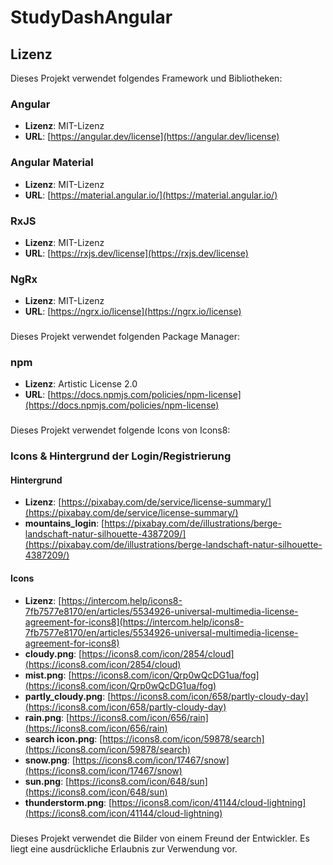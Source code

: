 # StudyDashAngular

## Lizenz

Dieses Projekt verwendet folgendes Framework und Bibliotheken:

### Angular
- **Lizenz**: MIT-Lizenz
- **URL**: [https://angular.dev/license](https://angular.dev/license)
### Angular Material
- **Lizenz**: MIT-Lizenz
- **URL**: [https://material.angular.io/](https://material.angular.io/)
### RxJS
- **Lizenz**: MIT-Lizenz
- **URL**: [https://rxjs.dev/license](https://rxjs.dev/license)
### NgRx
- **Lizenz**: MIT-Lizenz
- **URL**: [https://ngrx.io/license](https://ngrx.io/license)
###
Dieses Projekt verwendet folgenden Package Manager:

### npm
- **Lizenz**: Artistic License 2.0
- **URL**: [https://docs.npmjs.com/policies/npm-license](https://docs.npmjs.com/policies/npm-license)
###
Dieses Projekt verwendet folgende Icons von Icons8:

### Icons & Hintergrund der Login/Registrierung
#### Hintergrund
- **Lizenz**: [https://pixabay.com/de/service/license-summary/](https://pixabay.com/de/service/license-summary/)
- **mountains_login**: [https://pixabay.com/de/illustrations/berge-landschaft-natur-silhouette-4387209/](https://pixabay.com/de/illustrations/berge-landschaft-natur-silhouette-4387209/)
#### Icons
- **Lizenz**: [https://intercom.help/icons8-7fb7577e8170/en/articles/5534926-universal-multimedia-license-agreement-for-icons8](https://intercom.help/icons8-7fb7577e8170/en/articles/5534926-universal-multimedia-license-agreement-for-icons8)
- **cloudy.png**: [https://icons8.com/icon/2854/cloud](https://icons8.com/icon/2854/cloud)
- **mist.png**: [https://icons8.com/icon/Qrp0wQcDG1ua/fog](https://icons8.com/icon/Qrp0wQcDG1ua/fog)
- **partly_cloudy.png**: [https://icons8.com/icon/658/partly-cloudy-day](https://icons8.com/icon/658/partly-cloudy-day)
- **rain.png**: [https://icons8.com/icon/656/rain](https://icons8.com/icon/656/rain)
- **search icon.png**: [https://icons8.com/icon/59878/search](https://icons8.com/icon/59878/search)
- **snow.png**: [https://icons8.com/icon/17467/snow](https://icons8.com/icon/17467/snow)
- **sun.png**: [https://icons8.com/icon/648/sun](https://icons8.com/icon/648/sun)
- **thunderstorm.png**: [https://icons8.com/icon/41144/cloud-lightning](https://icons8.com/icon/41144/cloud-lightning)

###
Dieses Projekt verwendet die Bilder von einem Freund der Entwickler. Es liegt eine ausdrückliche Erlaubnis zur Verwendung vor. 
